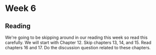 # Week 6
## Reading
We're going to be skipping around in our reading this week so read this carefully.  We will start with Chapter 12.  Skip chapters 13, 14, and 15. Read chapters 16 and 17.
Do the discussion question related to these chapters.
